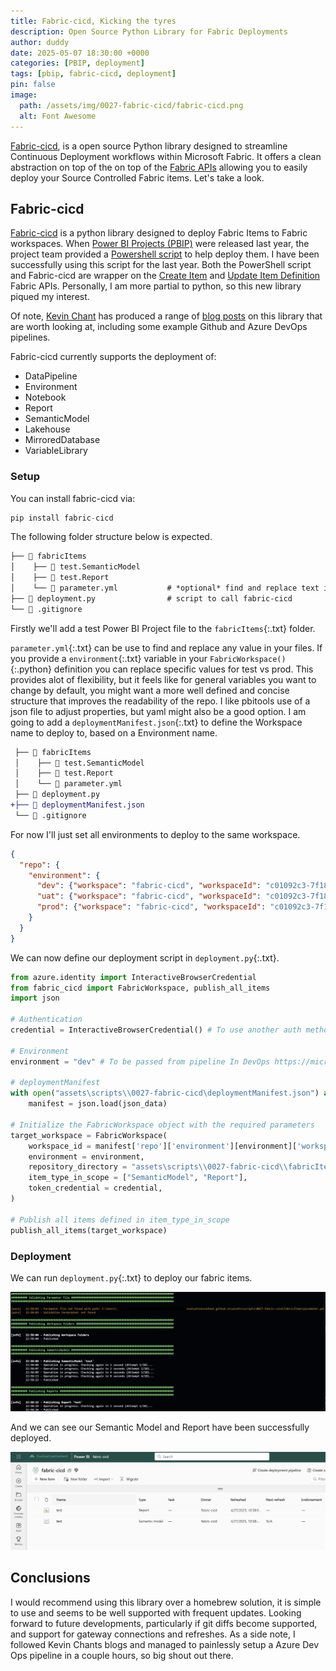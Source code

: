 ```yaml
---
title: Fabric-cicd, Kicking the tyres
description: Open Source Python Library for Fabric Deployments
author: duddy
date: 2025-05-07 18:30:00 +0000
categories: [PBIP, deployment]
tags: [pbip, fabric-cicd, deployment]
pin: false
image:
  path: /assets/img/0027-fabric-cicd/fabric-cicd.png
  alt: Font Awesome
---
```


[Fabric-cicd](https://microsoft.github.io/fabric-cicd/latest/), is a open source Python library designed to streamline Continuous Deployment workflows within Microsoft Fabric. It offers a clean abstraction on top of the on top of the [Fabric APIs](https://learn.microsoft.com/en-us/rest/api/fabric/articles/) allowing you to easily deploy your Source Controlled Fabric items. Let's take a look.

## Fabric-cicd

[Fabric-cicd](https://microsoft.github.io/fabric-cicd/latest/) is a python library designed to deploy Fabric Items to Fabric workspaces. When [Power BI Projects (PBIP)](https://learn.microsoft.com/en-us/power-bi/developer/projects/projects-overview) were released last year, the project team provided a [Powershell script](https://github.com/microsoft/Analysis-Services/tree/master/pbidevmode/fabricps-pbip) to help deploy them. I have been successfully using this script for the last year. Both the PowerShell script and Fabric-cicd are wrapper on the [Create Item](https://learn.microsoft.com/en-us/rest/api/fabric/core/items/create-item?tabs=HTTP) and [Update Item Definition](https://learn.microsoft.com/en-us/rest/api/fabric/core/items/update-item-definition?tabs=HTTP) Fabric APIs. Personally, I am more partial to python, so this new library piqued my interest.

Of note, [Kevin Chant](https://www.linkedin.com/in/kevin-chant/) has produced a range of [blog posts](https://www.kevinrchant.com/2025/02/27/initial-tests-of-fabric-cicd/) on this library that are worth looking at, including some example Github and Azure DevOps pipelines.

Fabric-cicd currently supports the deployment of:
- DataPipeline
- Environment
- Notebook
- Report
- SemanticModel
- Lakehouse
- MirroredDatabase
- VariableLibrary

### Setup

You can install fabric-cicd via:

```python
pip install fabric-cicd
```

The following folder structure below is expected. 

```txt
├── 📁 fabricItems
│    ├── 📁 test.SemanticModel
│    ├── 📁 test.Report
│    └── 📄 parameter.yml           # *optional* find and replace text in files 
├── 📄 deployment.py                # script to call fabric-cicd
└── 📄 .gitignore
```

Firstly we'll add a test Power BI Project file to the `fabricItems`{:.txt} folder.

`parameter.yml`{:.txt} can be use to find and replace any value in your files. If you provide a `environment`{:.txt} variable in your `FabricWorkspace()`{:.python} definition you can replace specific values for test vs prod. This provides alot of flexibility, but it feels like for general variables you want to change by default, you might want a more well defined and concise structure that improves the readability of the repo. I like pbitools use of a json file to adjust properties, but yaml might also be a good option. I am going to add a `deploymentManifest.json`{:.txt} to define the Workspace name to deploy to, based on a Environment name.

```diff
 ├── 📁 fabricItems
 │    ├── 📁 test.SemanticModel
 │    ├── 📁 test.Report
 │    └── 📄 parameter.yml
 ├── 📄 deployment.py
+├── 📄 deploymentManifest.json
 └── 📄 .gitignore
```

For now I'll just set all environments to deploy to the same workspace.

```json
{
  "repo": {
    "environment": {
      "dev": {"workspace": "fabric-cicd", "workspaceId": "c01092c3-7f18-4488-840b-34b5764ecfcb"},
      "uat": {"workspace": "fabric-cicd", "workspaceId": "c01092c3-7f18-4488-840b-34b5764ecfcb"},
      "prod": {"workspace": "fabric-cicd", "workspaceId": "c01092c3-7f18-4488-840b-34b5764ecfcb"}
    }
  }
}
```

We can now define our deployment script in `deployment.py`{:.txt}.

```python
from azure.identity import InteractiveBrowserCredential
from fabric_cicd import FabricWorkspace, publish_all_items
import json

# Authentication
credential = InteractiveBrowserCredential() # To use another auth method if not testing locally https://microsoft.github.io/fabric-cicd/latest/example/authentication/

# Environment
environment = "dev" # To be passed from pipeline In DevOps https://microsoft.github.io/fabric-cicd/latest/example/deployment_variable/

# deploymentManifest
with open("assets\scripts\\0027-fabric-cicd\deploymentManifest.json") as json_data:
    manifest = json.load(json_data)

# Initialize the FabricWorkspace object with the required parameters
target_workspace = FabricWorkspace(
    workspace_id = manifest['repo']['environment'][environment]['workspaceId'],
    environment = environment,
    repository_directory = "assets\scripts\\0027-fabric-cicd\\fabricItems",
    item_type_in_scope = ["SemanticModel", "Report"],
    token_credential = credential,
)

# Publish all items defined in item_type_in_scope
publish_all_items(target_workspace)
```

### Deployment

We can run `deployment.py`{:.txt} to deploy our fabric items.

![Deployment](/assets/img/0027-fabric-cicd/deployment.png)

And we can see our Semantic Model and Report have been successfully deployed.

![Workspace](/assets/img/0027-fabric-cicd/workspace.png)

## Conclusions

I would recommend using this library over a homebrew solution, it is simple to use and seems to be well supported with frequent updates. Looking forward to future developments, particularly if git diffs become supported, and support for gateway connections and refreshes. As a side note, I followed Kevin Chants blogs and managed to painlessly setup a Azure Dev Ops pipeline in a couple hours, so big shout out there.